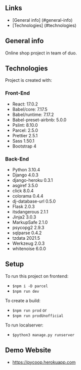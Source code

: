## Links
* [General info] (#general-info)
* [Technologies] (#technologies)
## General info
Online shop project in team of duo.

## Technologies
Project is created with:
### Front-End
* React: 17.0.2
* Babel/core: 7.17.5
* Babel/runtime: 7.17.2
* Babel-preset-airbnb: 5.0.0
* Pslint: 8.10.0
* Parcel: 2.5.0
* Prettier 2.5.1
* Sass 1.50.1
* Bootstrap 4
### Back-End
* Python 3.10.4
* Django 4.0.3
* django-heroku 0.3.1
* asgiref 3.5.0
* click 8.0.4
* colorama 0.4.4
* dj-database-url 0.5.0
* Flask 2.0.3
* itsdangerous 2.1.1
* Jinja2 3.0.3
* MarkupSafe 2.1.0
* psycopg2 2.9.3
* sqlparse 0.4.2
* tzdata 2021.5
* Werkzeug 2.0.3
* whitenoise 6.0.0
## Setup
To run this project on frontend:
* ```$npm i -D parcel```
* ```$npm run dev```

To create a build:
* ```$npm run prod```
or
* ```$npm run prodUnofficial```

To run localserver:
* ```$python3 manage.py runserver```


## Demo Website
* https://pycoop.herokuapp.com
